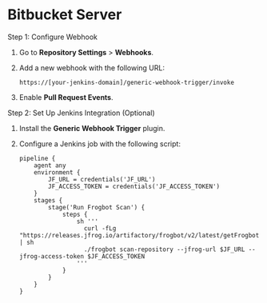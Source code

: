 # Bitbucket Server

Step 1: Configure Webhook

1. Go to **Repository Settings** > **Webhooks**.
2.  Add a new webhook with the following URL:

    ```
    https://[your-jenkins-domain]/generic-webhook-trigger/invoke
    ```
3. Enable **Pull Request Events**.

Step 2: Set Up Jenkins Integration (Optional)

1. Install the **Generic Webhook Trigger** plugin.
2.  Configure a Jenkins job with the following script:

    ```
    pipeline {
        agent any
        environment {
            JF_URL = credentials('JF_URL')
            JF_ACCESS_TOKEN = credentials('JF_ACCESS_TOKEN')
        }
        stages {
            stage('Run Frogbot Scan') {
                steps {
                    sh '''
                      curl -fLg "https://releases.jfrog.io/artifactory/frogbot/v2/latest/getFrogbot.sh" | sh
                      ./frogbot scan-repository --jfrog-url $JF_URL --jfrog-access-token $JF_ACCESS_TOKEN
                    '''
                }
            }
        }
    }
    ```
